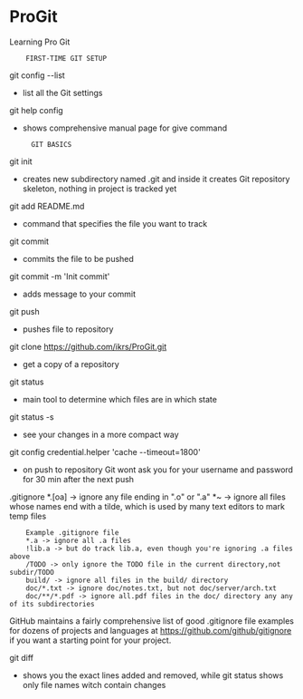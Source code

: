 # ProGit
Learning Pro Git

		FIRST-TIME GIT SETUP

git config --list	
- list all the Git settings 

git help config
- shows comprehensive manual page for give command


		GIT BASICS


git init
- creates new subdirectory named .git and inside it creates Git repository skeleton, nothing in project is tracked yet

git add README.md
- command that specifies the file you want to track

git commit
- commits the file to be pushed

git commit -m 'Init commit'
- adds message to your commit 

git push 
- pushes file to repository

git clone https://github.com/ikrs/ProGit.git
- get a copy of a repository

git status
- main tool to determine which files are in which state

git status -s
- see your changes in a more compact way 

git config credential.helper 'cache --timeout=1800'
- on push to repository Git wont ask you for your username and password for 30 min after the next push


.gitignore
*.[oa] -> ignore any file ending in ".o" or ".a"
*~ -> ignore all files whose names end with a tilde, which is used by many text editors to mark temp files

		Example .gitignore file
		*.a -> ignore all .a files
		!lib.a -> but do track lib.a, even though you're ignoring .a files above
		/TODO -> only ignore the TODO file in the current directory,not subdir/TODO
		build/ -> ignore all files in the build/ directory
		doc/*.txt -> ignore doc/notes.txt, but not doc/server/arch.txt
		doc/**/*.pdf -> ignore all.pdf files in the doc/ directory any any of its subdirectories


GitHub maintains a fairly comprehensive list of good .gitignore file examples for dozens of projects and languages at 
https://github.com/github/gitignore if you want a starting point for your project.


git diff
- shows you the exact lines added and removed, while git status shows only file names witch contain changes

